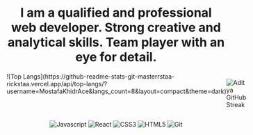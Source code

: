 <h1 align="center"> I am a qualified and professional web developer. Strong creative and analytical skills. Team player with an eye for detail. </h1>

<div style="display:flex" >
![Top Langs](https://github-readme-stats-git-masterrstaa-rickstaa.vercel.app/api/top-langs/?username=MostafaKhidrAce&langs_count=8&layout=compact&theme=dark)  

![Aditya GitHub Streak](https://github-readme-streak-stats.herokuapp.com/?user=MostafaKhidrAce&theme=dark) 
</div>
<p align="center">
   <img src="https://img.shields.io/badge/JavaScript-F7DF1E?style=for-the-badge&logo=javascript&logoColor=black" alt="Javascript" />
   <img src="https://img.shields.io/badge/React-20232A?style=for-the-badge&logo=react&logoColor=61DAFB" alt="React" />
   <img src="https://img.shields.io/badge/CSS3-1572B6?style=for-the-badge&logo=css3&logoColor=white" alt="CSS3" />
   <img src="https://img.shields.io/badge/HTML5-E34F26?style=for-the-badge&logo=html5&logoColor=white" alt="HTML5" />
   <img src="https://img.shields.io/badge/git-F05032?style=for-the-badge&logo=git&logoColor=white" alt="Git" />
</p>
